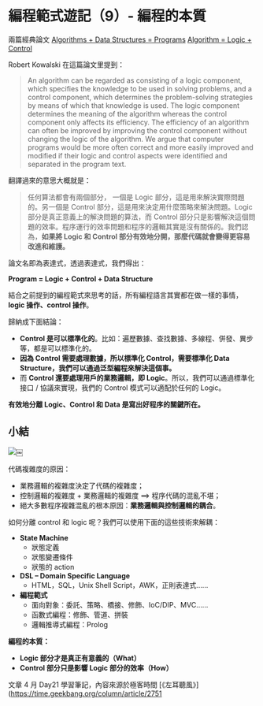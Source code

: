 # 編程範式遊記（9）- 編程的本質

兩篇經典論文
[Algorithms + Data Structures = Programs]()
[Algorithm = Logic + Control]()

Robert Kowalski 在這篇論文里提到：
> An algorithm can be regarded as consisting of a logic component, which specifies the knowledge to be used in solving problems, and a control component, which determines the problem-solving strategies by means of which that knowledge is used. The logic component determines the meaning of the algorithm whereas the control component only affects its efficiency. The efficiency of an algorithm can often be improved by improving the control component without changing the logic of the algorithm. We argue that computer programs would be more often correct and more easily improved and modified if their logic and control aspects were identified and separated in the program text.

翻譯過來的意思大概就是：
> 任何算法都會有兩個部分， 一個是 Logic 部分，這是用來解決實際問題的。另一個是 Control 部分，這是用來決定用什麼策略來解決問題。Logic 部分是真正意義上的解決問題的算法，而 Control 部分只是影響解決這個問題的效率。程序運行的效率問題和程序的邏輯其實是沒有關係的。我們認為，**如果將 Logic 和 Control 部分有效地分開，那麼代碼就會變得更容易改進和維護。**

論文名即為表達式，透過表達式，我們得出：

**Program = Logic + Control + Data Structure**

結合之前提到的編程範式來思考的話，所有編程語言其實都在做一樣的事情，**logic 操作、control 操作**。

歸納成下面結論：
* **Control 是可以標準化的**。比如：遍歷數據、查找數據、多線程、併發、異步等，都是可以標準化的。
* **因為 Control 需要處理數據，所以標準化 Control，需要標準化 Data Structure，我們可以通過泛型編程來解決這個事。**
* 而 **Control 還要處理用戶的業務邏輯，即 Logic**。所以，我們可以通過標準化接口 / 協議來實現，我們的 Control 模式可以適配於任何的 Logic。

**有效地分離 Logic、Control 和 Data 是寫出好程序的關鍵所在。**

## 小結

![](https://static001.geekbang.org/resource/image/4a/92/4a8c7c77df1f1a6b3ff701577986ee92.png?wh=1768*555)￼

代碼複雜度的原因：
* 業務邏輯的複雜度決定了代碼的複雜度；
* 控制邏輯的複雜度 + 業務邏輯的複雜度  ==> 程序代碼的混亂不堪；
* 絕大多數程序複雜混亂的根本原因：**業務邏輯與控制邏輯的耦合**。

如何分離 control 和 logic 呢？我們可以使用下面的這些技術來解耦：

* **State Machine**
    * 狀態定義
    * 狀態變遷條件
    * 狀態的 action
* **DSL – Domain Specific Language**
    * HTML，SQL，Unix Shell Script，AWK，正則表達式……
* **編程範式**
    * 面向對象：委託、策略、橋接、修飾、IoC/DIP、MVC……
    * 函數式編程：修飾、管道、拼裝
    * 邏輯推導式編程：Prolog

**編程的本質：**
* **Logic 部分才是真正有意義的（What）**
* **Control 部分只是影響 Logic 部分的效率（How）**

文章 4 月 Day21 學習筆記，內容來源於極客時間 [《左耳聽風》](https://time.geekbang.org/column/article/2751
